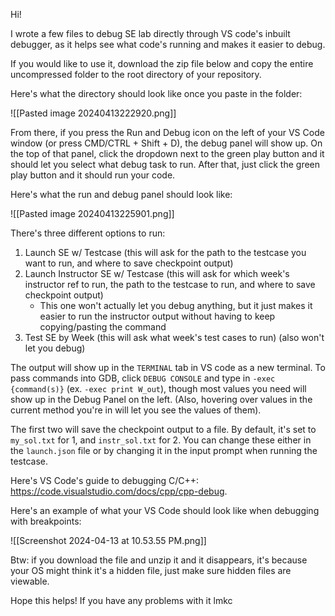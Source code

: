 
Hi!

I wrote a few files to debug SE lab directly through VS code's inbuilt debugger, as it helps see what code's running and makes it easier to debug. 

If you would like to use it, download the zip file below and copy the entire uncompressed folder to the root directory of your repository. 

Here's what the directory should look like once you paste in the folder:

![[Pasted image 20240413222920.png]]

From there, if you press the Run and Debug icon on the left of your VS Code window (or press CMD/CTRL + Shift + D), the debug panel will show up. On the top of that panel, click the dropdown next to the green play button and it should let you select what debug task to run. After that, just click the green play button and it should run your code. 

Here's what the run and debug panel should look like:

![[Pasted image 20240413225901.png]]

There's three different options to run:
1. Launch SE w/ Testcase (this will ask for the path to the testcase you want to run, and where to save checkpoint output)
2. Launch Instructor SE w/ Testcase (this will ask for which week's instructor ref to run,  the path to the testcase to run, and where to save checkpoint output)
	-  This one won't actually let you debug anything, but it just makes it easier to run the instructor output without having to keep copying/pasting the command
3. Test SE by Week (this will ask what week's test cases to run) (also won't let you debug)

The output will show up in the `TERMINAL` tab in VS code as a new terminal. To pass commands into GDB, click `DEBUG CONSOLE` and type in `-exec {command(s)}` (ex. `-exec print W_out`), though most values you need will show up in the Debug Panel on the left. (Also, hovering over values in the current method you're in will let you see the values of them).

The first two will save the checkpoint output to a file. By default, it's set to `my_sol.txt` for 1, and `instr_sol.txt` for 2. You can change these either in the `launch.json` file or by changing it in the input prompt when running the testcase.

Here's VS Code's guide to debugging C/C++: https://code.visualstudio.com/docs/cpp/cpp-debug.

Here's an example of what your VS Code should look like when debugging with breakpoints:

![[Screenshot 2024-04-13 at 10.53.55 PM.png]]

Btw: if you download the file and unzip it and it disappears, it's because your OS might think it's a hidden file, just make sure hidden files are viewable.

Hope this helps! If you have any problems with it lmkc